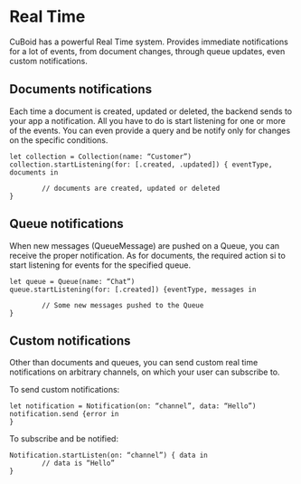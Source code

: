 # Real Time
CuBoid has a powerful Real Time system. Provides immediate notifications for a lot of events, from document changes, through queue updates, even custom notifications.

## Documents notifications
Each time a document is created, updated or deleted, the backend sends to your app a notification. All you have to do is start listening for one or more of the events. You can even provide a query and be notify only for changes on the specific conditions.

```
let collection = Collection(name: “Customer”)
collection.startListening(for: [.created, .updated]) { eventType, documents in

		// documents are created, updated or deleted
}
```

## Queue notifications
When new messages (QueueMessage) are pushed on a Queue, you can receive the proper notification. As for documents, the required action si to start listening for events for the specified queue.

```
let queue = Queue(name: “Chat”)
queue.startListening(for: [.created]) {eventType, messages in

		// Some new messages pushed to the Queue
}
```

## Custom notifications
Other than documents and queues, you can send custom real time notifications on arbitrary channels, on which your user can subscribe to.

To send custom notifications:
```
let notification = Notification(on: “channel”, data: “Hello”)
notification.send {error in
}
```

To subscribe and be notified:
```
Notification.startListen(on: “channel”) { data in
		// data is “Hello”
}
```